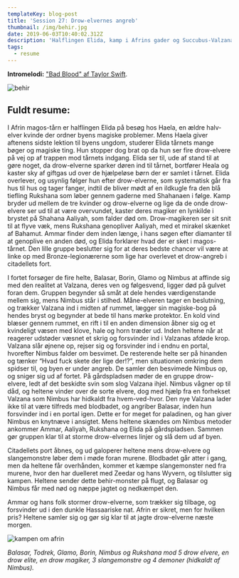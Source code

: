 ```yaml
---
templateKey: blog-post
title: 'Session 27: Drow-elvernes angreb'
thumbnail: /img/behir.jpg
date: 2019-06-03T10:40:02.312Z
description: 'Halflingen Elida, kamp i Afrins gader og Succubus-Valzana.'
tags:
  - resume
---
```

**Intromelodi:** ["Bad Blood" af Taylor Swift](https://open.spotify.com/track/0TvQLMecTE8utzoNmvXRbK).

![behir](/img/behir.jpg)

## Fuldt resume:

I Afrin magos-tårn er halflingen Elida på besøg hos Haela, en ældre halv-elver kvinde der ordner byens magiske problemer. Mens Haela giver aftenens sidste lektion til byens ungdom, studerer Elida tårnets mange bøger og magiske ting. Hun stopper dog brat op da hun ser fire drow-elvere på vej op af trappen mod tårnets indgang. Elida ser til, ude af stand til at gøre noget, da drow-elverne sparker døren ind til tårnet, bortfører Heala og kaster sky af giftgas ud over de hjælpeløse børn der er samlet i tårnet. Elida overlever, og usynlig følger hun efter drow-elverne, som systematisk går fra hus til hus og tager fanger, indtil de bliver mødt af en ildkugle fra den blå tiefling Rukshana som løber gennem gaderne med Shahanaen i følge. Kamp bryder ud mellem de tre kvinder og drow-elverne og lige da de onde drow-elvere ser ud til at være overvundet, kaster deres magiker en lynkilde i brystet på Shahana Aaliyah, som falder død om. Drow-magikeren ser sit snit til at flyve væk, mens Rukshana genopliver Aaliyah, med et mirakel skænket af Bahamut. Ammar finder dem inden længe, i hans søgen efter diamanter til at genoplive en anden død, og Elida forklarer hvad der er sket i magos-tårnet. Den lille gruppe beslutter sig for at deres bedste chancer vil være at linke op med Bronze-legionærerne som lige har overlevet et drow-angreb i citadellets fort.

I fortet forsøger de fire helte, Balasar, Borin, Glamo og Nimbus at affinde sig med den realitet at Valzana, deres ven og følgesvend, ligger død på gulvet foran dem. Gruppen begynder så småt at dele hendes værdigenstande mellem sig, mens Nimbus står i stilhed. Måne-elveren tager en beslutning, og trækker Valzana ind i midten af rummet, lægger sin magiske-bog på hendes bryst og begynder at bede til hans mørke protektor. En kold vind blæser gennem rummet, en rift i til en anden dimension åbner sig og et kvindeligt væsen med klove, hale og horn træder ud. Inden heltene når at reagerer udstøder væsnet et skrig og forsvinder ind i Valzanas afdøde krop. Valzana slår øjnene op, rejser sig og forsvinder ind i endnu en portal, hvorefter Nimbus falder om besvimet. De resterende helte ser på hinanden og tænker “Hvad fuck skete der lige der!?”, men situationen omkring dem spidser til, og byen er under angreb. De samler den besvimede Nimbus op, og sniger sig ud af fortet. På gårdspladsen møder de en gruppe drow-elvere, ledt af det beskidte svin som slog Valzana ihjel. Nimbus vågner op til dåd, og heltene vinder over de sorte elvere, dog med hjælp fra en forhekset Valzana som Nimbus har hidkaldt fra hvem-ved-hvor. Den nye Valzana lader ikke til at være tilfreds med blodbadet, og angriber Balasar, inden hun forsvinder ind i en portal igen. Dette er for meget for paladinen, og han giver Nimbus en knytnæve i ansigtet. Mens heltene skændes om Nimbus metoder ankommer Ammar, Aaliyah, Rukshana og Elida på gårdspladsen. Sammen gør gruppen klar til at storme drow-elvernes linjer og slå dem ud af byen.

Citadellets port åbnes, og ud galoperer heltene mens drow-elvere og slangemonstre løber dem i møde foran murene. Blodbadet går atter i gang, men da heltene får overhånden, kommer et kæmpe slangemonster ned fra murene, hvor den har duelleret med Zeedar og hans Wyvern, og tilslutter sig kampen. Heltene sender dette behir-monster på flugt, og Balasar og Nimbus får med nød og næppe jagtet og nedkæmpet den.

Ammar og hans folk stormer drow-elverne, som trækker sig tilbage, og forsvinder ud i den dunkle Hassaariske nat. Afrin er sikret, men for hvilken pris? Heltene samler sig og gør sig klar til at jagte drow-elverne næste morgen.

![kampen om afrin](/img/kampen-om-afrin.jpg)

_Balasar, Todrek, Glamo, Borin, Nimbus og Rukshana mod 5 drow elvere, en drow elite, en drow magiker, 3 slangemonstre og 4 demoner (hidkaldt af Nimbus)._
